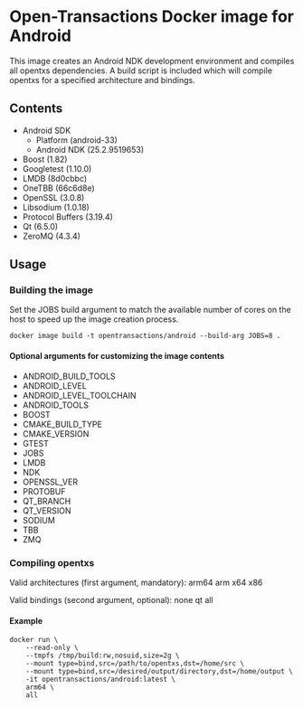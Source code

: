 # Open-Transactions Docker image for Android

This image creates an Android NDK development environment and compiles all opentxs dependencies. A build script is included which will compile opentxs for a specified architecture and bindings.

## Contents

* Android SDK
  * Platform (android-33)
  * Android NDK (25.2.9519653)
* Boost (1.82)
* Googletest (1.10.0)
* LMDB (8d0cbbc)
* OneTBB (66c6d8e)
* OpenSSL (3.0.8)
* Libsodium (1.0.18)
* Protocol Buffers (3.19.4)
* Qt (6.5.0)
* ZeroMQ (4.3.4)

## Usage

### Building the image

Set the JOBS build argument to match the available number of cores on the host to speed up the image creation process.

```
docker image build -t opentransactions/android --build-arg JOBS=8 .
```

#### Optional arguments for customizing the image contents

* ANDROID_BUILD_TOOLS
* ANDROID_LEVEL
* ANDROID_LEVEL_TOOLCHAIN
* ANDROID_TOOLS
* BOOST
* CMAKE_BUILD_TYPE
* CMAKE_VERSION
* GTEST
* JOBS
* LMDB
* NDK
* OPENSSL_VER
* PROTOBUF
* QT_BRANCH
* QT_VERSION
* SODIUM
* TBB
* ZMQ

### Compiling opentxs

Valid architectures (first argument, mandatory): arm64 arm x64 x86

Valid bindings (second argument, optional): none qt all


#### Example

```
docker run \
    --read-only \
    --tmpfs /tmp/build:rw,nosuid,size=2g \
    --mount type=bind,src=/path/to/opentxs,dst=/home/src \
    --mount type=bind,src=/desired/output/directory,dst=/home/output \
    -it opentransactions/android:latest \
    arm64 \
    all
```

